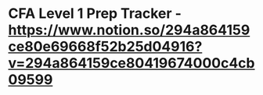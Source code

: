 # CFA Level 1 Prep Tracker - https://www.notion.so/294a864159ce80e69668f52b25d04916?v=294a864159ce80419674000c4cb09599
